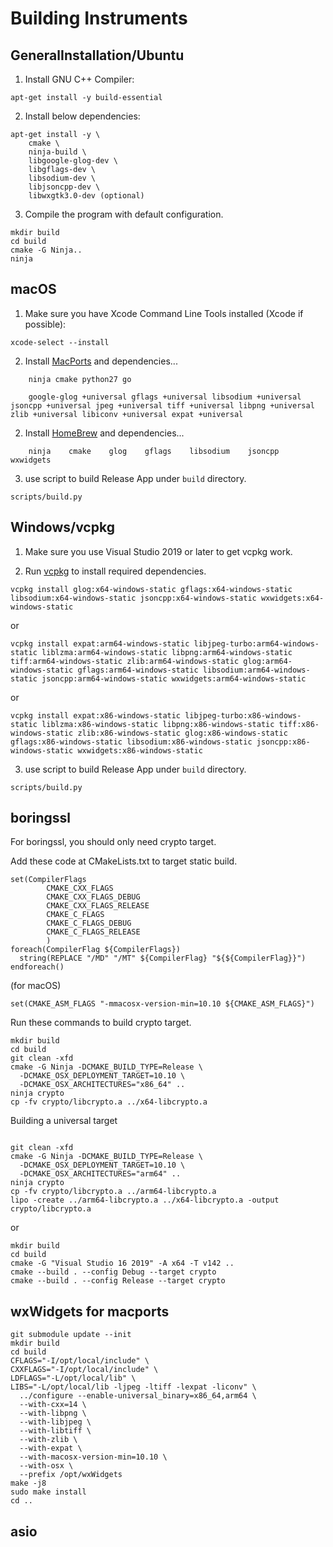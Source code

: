 # Building Instruments

## GeneralInstallation/Ubuntu
1. Install GNU C++ Compiler:
```
apt-get install -y build-essential
```
2. Install below dependencies:
```
apt-get install -y \
    cmake \
    ninja-build \
    libgoogle-glog-dev \
    libgflags-dev \
    libsodium-dev \
    libjsoncpp-dev \
    libwxgtk3.0-dev (optional)

```
3. Compile the program with default configuration.
```
mkdir build
cd build
cmake -G Ninja..
ninja
```

## macOS

1. Make sure you have Xcode Command Line Tools installed (Xcode if possible):
```
xcode-select --install
```
2. Install [MacPorts] and dependencies...
```
    ninja cmake python27 go

    google-glog +universal gflags +universal libsodium +universal jsoncpp +universal jpeg +universal tiff +universal libpng +universal zlib +universal libiconv +universal expat +universal
```
2. Install [HomeBrew] and dependencies...
```
    ninja    cmake    glog    gflags    libsodium    jsoncpp    wxwidgets
```

3. use script to build Release App under `build` directory.
```
scripts/build.py
```

## Windows/vcpkg

1. Make sure you use Visual Studio 2019 or later to get vcpkg work.

2. Run [vcpkg][vcpkg] to install required dependencies.
```
vcpkg install glog:x64-windows-static gflags:x64-windows-static libsodium:x64-windows-static jsoncpp:x64-windows-static wxwidgets:x64-windows-static
```
or
```
vcpkg install expat:arm64-windows-static libjpeg-turbo:arm64-windows-static liblzma:arm64-windows-static libpng:arm64-windows-static tiff:arm64-windows-static zlib:arm64-windows-static glog:arm64-windows-static gflags:arm64-windows-static libsodium:arm64-windows-static jsoncpp:arm64-windows-static wxwidgets:arm64-windows-static
```
or
```
vcpkg install expat:x86-windows-static libjpeg-turbo:x86-windows-static liblzma:x86-windows-static libpng:x86-windows-static tiff:x86-windows-static zlib:x86-windows-static glog:x86-windows-static gflags:x86-windows-static libsodium:x86-windows-static jsoncpp:x86-windows-static wxwidgets:x86-windows-static
```
3. use script to build Release App under `build` directory.
```
scripts/build.py
```

## boringssl

For boringssl, you should only need crypto target.

Add these code at CMakeLists.txt to target static build.
```
set(CompilerFlags
        CMAKE_CXX_FLAGS
        CMAKE_CXX_FLAGS_DEBUG
        CMAKE_CXX_FLAGS_RELEASE
        CMAKE_C_FLAGS
        CMAKE_C_FLAGS_DEBUG
        CMAKE_C_FLAGS_RELEASE
        )
foreach(CompilerFlag ${CompilerFlags})
  string(REPLACE "/MD" "/MT" ${CompilerFlag} "${${CompilerFlag}}")
endforeach()
```

(for macOS)
```
set(CMAKE_ASM_FLAGS "-mmacosx-version-min=10.10 ${CMAKE_ASM_FLAGS}")
```

Run these commands to build crypto target.
```
mkdir build
cd build
git clean -xfd
cmake -G Ninja -DCMAKE_BUILD_TYPE=Release \
  -DCMAKE_OSX_DEPLOYMENT_TARGET=10.10 \
  -DCMAKE_OSX_ARCHITECTURES="x86_64" ..
ninja crypto
cp -fv crypto/libcrypto.a ../x64-libcrypto.a
```

Building a universal target
```

git clean -xfd
cmake -G Ninja -DCMAKE_BUILD_TYPE=Release \
  -DCMAKE_OSX_DEPLOYMENT_TARGET=10.10 \
  -DCMAKE_OSX_ARCHITECTURES="arm64" ..
ninja crypto
cp -fv crypto/libcrypto.a ../arm64-libcrypto.a
lipo -create ../arm64-libcrypto.a ../x64-libcrypto.a -output crypto/libcrypto.a
```
or
```
mkdir build
cd build
cmake -G "Visual Studio 16 2019" -A x64 -T v142 ..
cmake --build . --config Debug --target crypto
cmake --build . --config Release --target crypto
```
## wxWidgets for macports
```
git submodule update --init
mkdir build
cd build
CFLAGS="-I/opt/local/include" \
CXXFLAGS="-I/opt/local/include" \
LDFLAGS="-L/opt/local/lib" \
LIBS="-L/opt/local/lib -ljpeg -ltiff -lexpat -liconv" \
  ../configure --enable-universal_binary=x86_64,arm64 \
  --with-cxx=14 \
  --with-libpng \
  --with-libjpeg \
  --with-libtiff \
  --with-zlib \
  --with-expat \
  --with-macosx-version-min=10.10 \
  --with-osx \
  --prefix /opt/wxWidgets
make -j8
sudo make install
cd ..
```


[vcpkg]: https://github.com/microsoft/vcpkg
[MacPorts]: https://www.macports.org/install.php
[HomeBrew]: https://brew.sh


## asio
